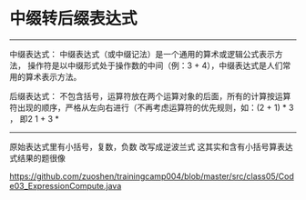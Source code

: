 # 中缀转后缀表达式

---


中缀表达式：
中缀表达式（或中缀记法）是一个通用的算术或逻辑公式表示方法， 操作符是以中缀形式处于操作数的中间（例：3 + 4），中缀表达式是人们常用的算术表示方法。

后缀表达式：
不包含括号，运算符放在两个运算对象的后面，所有的计算按运算符出现的顺序，严格从左向右进行（不再考虑运算符的优先规则，如：(2 + 1) * 3 ， 即2 1 + 3 *


---

原始表达式里有小括号，复数，负数 改写成逆波兰式
这其实和含有小括号算表达式结果的题很像


https://github.com/zuoshen/trainingcamp004/blob/master/src/class05/Code03_ExpressionCompute.java